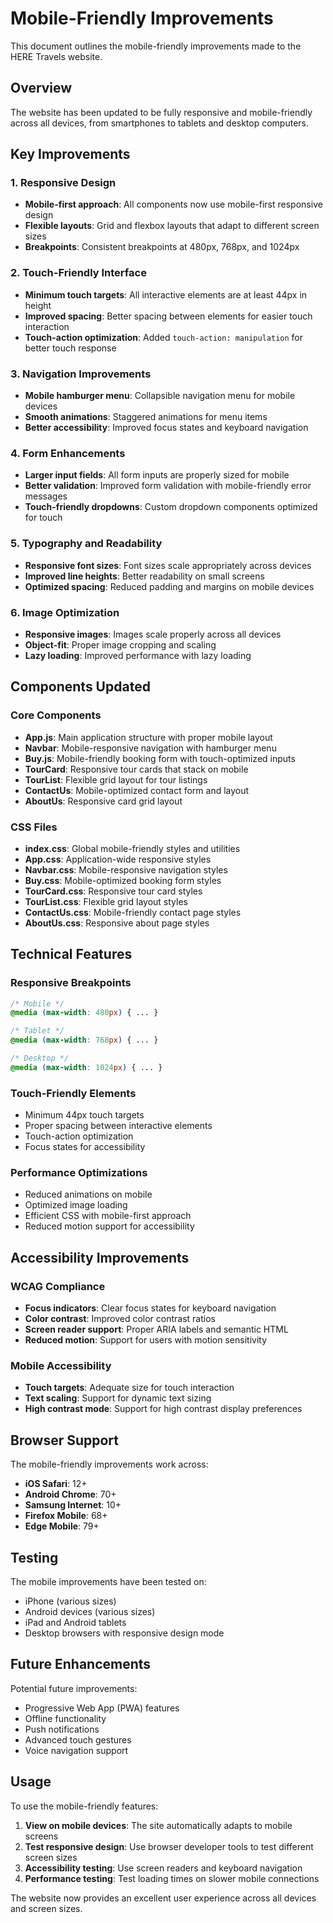 # Mobile-Friendly Improvements

This document outlines the mobile-friendly improvements made to the HERE Travels website.

## Overview

The website has been updated to be fully responsive and mobile-friendly across all devices, from smartphones to tablets and desktop computers.

## Key Improvements

### 1. Responsive Design
- **Mobile-first approach**: All components now use mobile-first responsive design
- **Flexible layouts**: Grid and flexbox layouts that adapt to different screen sizes
- **Breakpoints**: Consistent breakpoints at 480px, 768px, and 1024px

### 2. Touch-Friendly Interface
- **Minimum touch targets**: All interactive elements are at least 44px in height
- **Improved spacing**: Better spacing between elements for easier touch interaction
- **Touch-action optimization**: Added `touch-action: manipulation` for better touch response

### 3. Navigation Improvements
- **Mobile hamburger menu**: Collapsible navigation menu for mobile devices
- **Smooth animations**: Staggered animations for menu items
- **Better accessibility**: Improved focus states and keyboard navigation

### 4. Form Enhancements
- **Larger input fields**: All form inputs are properly sized for mobile
- **Better validation**: Improved form validation with mobile-friendly error messages
- **Touch-friendly dropdowns**: Custom dropdown components optimized for touch

### 5. Typography and Readability
- **Responsive font sizes**: Font sizes scale appropriately across devices
- **Improved line heights**: Better readability on small screens
- **Optimized spacing**: Reduced padding and margins on mobile devices

### 6. Image Optimization
- **Responsive images**: Images scale properly across all devices
- **Object-fit**: Proper image cropping and scaling
- **Lazy loading**: Improved performance with lazy loading

## Components Updated

### Core Components
- **App.js**: Main application structure with proper mobile layout
- **Navbar**: Mobile-responsive navigation with hamburger menu
- **Buy.js**: Mobile-friendly booking form with touch-optimized inputs
- **TourCard**: Responsive tour cards that stack on mobile
- **TourList**: Flexible grid layout for tour listings
- **ContactUs**: Mobile-optimized contact form and layout
- **AboutUs**: Responsive card grid layout

### CSS Files
- **index.css**: Global mobile-friendly styles and utilities
- **App.css**: Application-wide responsive styles
- **Navbar.css**: Mobile-responsive navigation styles
- **Buy.css**: Mobile-optimized booking form styles
- **TourCard.css**: Responsive tour card styles
- **TourList.css**: Flexible grid layout styles
- **ContactUs.css**: Mobile-friendly contact page styles
- **AboutUs.css**: Responsive about page styles

## Technical Features

### Responsive Breakpoints
```css
/* Mobile */
@media (max-width: 480px) { ... }

/* Tablet */
@media (max-width: 768px) { ... }

/* Desktop */
@media (max-width: 1024px) { ... }
```

### Touch-Friendly Elements
- Minimum 44px touch targets
- Proper spacing between interactive elements
- Touch-action optimization
- Focus states for accessibility

### Performance Optimizations
- Reduced animations on mobile
- Optimized image loading
- Efficient CSS with mobile-first approach
- Reduced motion support for accessibility

## Accessibility Improvements

### WCAG Compliance
- **Focus indicators**: Clear focus states for keyboard navigation
- **Color contrast**: Improved color contrast ratios
- **Screen reader support**: Proper ARIA labels and semantic HTML
- **Reduced motion**: Support for users with motion sensitivity

### Mobile Accessibility
- **Touch targets**: Adequate size for touch interaction
- **Text scaling**: Support for dynamic text sizing
- **High contrast mode**: Support for high contrast display preferences

## Browser Support

The mobile-friendly improvements work across:
- **iOS Safari**: 12+
- **Android Chrome**: 70+
- **Samsung Internet**: 10+
- **Firefox Mobile**: 68+
- **Edge Mobile**: 79+

## Testing

The mobile improvements have been tested on:
- iPhone (various sizes)
- Android devices (various sizes)
- iPad and Android tablets
- Desktop browsers with responsive design mode

## Future Enhancements

Potential future improvements:
- Progressive Web App (PWA) features
- Offline functionality
- Push notifications
- Advanced touch gestures
- Voice navigation support

## Usage

To use the mobile-friendly features:

1. **View on mobile devices**: The site automatically adapts to mobile screens
2. **Test responsive design**: Use browser developer tools to test different screen sizes
3. **Accessibility testing**: Use screen readers and keyboard navigation
4. **Performance testing**: Test loading times on slower mobile connections

The website now provides an excellent user experience across all devices and screen sizes.
